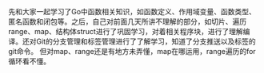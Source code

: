 先和大家一起学习了Go中函数相关知识，如函数定义、作用域变量、函数类型、匿名函数和闭包等。之后，自己对前面几天所讲不理解的部分，如切片、遍历range、map、结构体struct进行了巩固学习，对着相关程序块，进行了理解编译。还对Git的分支管理和标签管理进行了了解学习，知道了分支推送以及标签的git命令。
但对map、range还是有地方未弄懂，map在哪运用，range遍历的for循环看不懂。